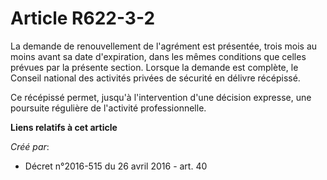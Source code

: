 # Article R622-3-2

La  demande de renouvellement de l'agrément est présentée, trois mois au  moins avant sa date d'expiration, dans les mêmes
conditions que celles  prévues par la présente section. Lorsque la demande est complète, le  Conseil national des activités
privées de sécurité en délivre récépissé.  

Ce récépissé permet, jusqu'à l'intervention d'une décision expresse, une poursuite régulière de l'activité professionnelle.

**Liens relatifs à cet article**

_Créé par_:

  - Décret n°2016-515 du 26 avril 2016 - art. 40
